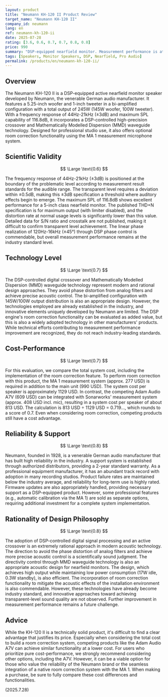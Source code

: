 ```yaml
---
layout: product
title: "Neumann KH-120 II Product Review"
target_name: "Neumann KH-120 II"
company_id: neumann
lang: en
ref: neumann-kh-120-ii
date: 2025-07-28
rating: [3.6, 0.6, 0.7, 0.7, 0.8, 0.8]
price: 990
summary: "DSP-equipped nearfield monitor. Measurement performance is at industry standard level but falls behind competitors in cost-performance."
tags: [Speakers, Monitor Speakers, DSP, Nearfield, Pro Audio]
permalink: /products/en/neumann-kh-120-ii/
---
```


## Overview

The Neumann KH-120 II is a DSP-equipped active nearfield monitor speaker developed by Neumann, the venerable German audio manufacturer. It features a 5.25-inch woofer and 1-inch tweeter in a bi-amplified configuration with a total output of 245W (145W woofer, 100W tweeter). With a frequency response of 44Hz-21kHz (±3dB) and maximum SPL capability of 116.8dB, it incorporates a DSP-controlled high-precision crossover and Mathematically Modelled Dispersion (MMD) waveguide technology. Designed for professional studio use, it also offers optional room correction functionality using the MA 1 measurement microphone system.

## Scientific Validity

$$ \Large \text{0.6} $$

The frequency response of 44Hz-21kHz (±3dB) is positioned at the boundary of the problematic level according to measurement result standards for the audible range. The transparent level requires a deviation within ±0.5dB, making this ±3dB specification a threshold where auditory effects begin to emerge. The maximum SPL of 116.8dB shows excellent performance for a 5-inch class nearfield monitor. The published THD+N specification is for maximum output (with limiter disabled), and the distortion rate at normal usage levels is significantly lower than this value. Detailed data for S/N ratio and crosstalk are not published, making it difficult to confirm transparent level achievement. The linear phase realization of 120Hz-16kHz (±45°) through DSP phase control is commendable, but overall measurement performance remains at the industry standard level.

## Technology Level

$$ \Large \text{0.7} $$

The DSP-controlled digital crossover and Mathematically Modelled Dispersion (MMD) waveguide technology represent modern and rational design approaches. They avoid phase distortion from analog filters and achieve precise acoustic control. The bi-amplified configuration with 145W/100W output distribution is also an appropriate design. However, the technologies employed are already established in the industry, and innovative elements uniquely developed by Neumann are limited. The DSP engine's room correction functionality can be evaluated as added value, but this is also a widely adopted technology in other manufacturers' products. While technical efforts contributing to measurement performance improvement are recognized, they do not reach industry-leading standards.

## Cost-Performance

$$ \Large \text{0.7} $$

For this evaluation, we compare the total system cost, including the implementation of the room correction feature. To perform room correction with this product, the MA 1 measurement system (approx. 277 USD) is required in addition to the main unit (990 USD). The system cost per speaker is approximately 1129 USD. In contrast, the competing Adam Audio A7V (609 USD) can be integrated with Sonarworks' measurement system (approx. 408 USD incl. mic), resulting in a system cost per speaker of about 813 USD. The calculation is 813 USD ÷ 1129 USD = 0.719..., which rounds to a score of 0.7. Even when considering room correction, competing products still have a cost advantage.

## Reliability & Support

$$ \Large \text{0.8} $$

Neumann, founded in 1928, is a venerable German audio manufacturer that has built high reliability in the industry. A support system is established through authorized distributors, providing a 2-year standard warranty. As a professional equipment manufacturer, it has an abundant track record with adoption in many recording studios. Product failure rates are maintained below the industry average, and reliability for long-term use is highly rated. Firmware updates are also appropriately handled, providing necessary support as a DSP-equipped product. However, some professional features (e.g., automatic calibration via the MA 1) are sold as separate options, requiring additional investment for a complete system implementation.

## Rationality of Design Philosophy

$$ \Large \text{0.8} $$

The adoption of DSP-controlled digital signal processing and an active crossover is an extremely rational approach in modern acoustic technology. The direction to avoid the phase distortion of analog filters and achieve more precise acoustic control is a scientifically sound judgment. The directivity control through MMD waveguide technology is also an appropriate acoustic design for nearfield monitors. The design, which achieves high output while maintaining low power consumption (17W idle, 0.3W standby), is also efficient. The incorporation of room correction functionality to mitigate the acoustic effects of the installation environment is also commendable. However, these technologies have already become industry standard, and innovative approaches toward achieving transparent-level sound quality are not observed. Further improvement in measurement performance remains a future challenge.

## Advice

While the KH-120 II is a technically solid product, it's difficult to find a clear advantage that justifies its price. Especially when considering the total cost to build a room correction system, competing products like the Adam Audio A7V can achieve similar functionality at a lower cost. For users who prioritize pure cost-performance, we strongly recommend considering other options, including the A7V. However, it can be a viable option for those who value the reliability of the Neumann brand or the seamless integration of a native room correction system with the MA 1. When making a purchase, be sure to fully compare these cost differences and functionalities.

(2025.7.28)
